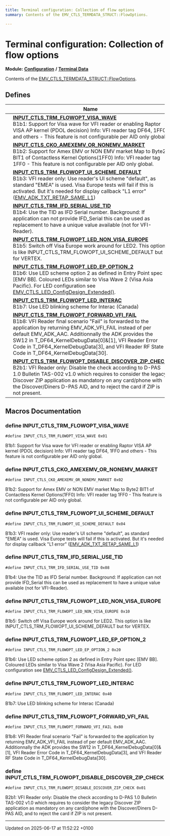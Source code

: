 ```yaml
---
title: Terminal configuration: Collection of flow options
summary: Contents of the EMV_CTLS_TERMDATA_STRUCT::FlowOptions. 

---
```


# Terminal configuration: Collection of flow options

**Module:** **[Configuration](group___a_d_k___c_o_n_f_i_g_u_r_a_t_i_o_n.md)** **/** **[Terminal Data](group___d_e_f___c_o_n_f___t_e_r_m.md)**

Contents of the [EMV_CTLS_TERMDATA_STRUCT::FlowOptions](struct_e_m_v___c_t_l_s___t_e_r_m_d_a_t_a___s_t_r_u_c_t.md#variable-flowoptions). 

## Defines

|                | Name           |
| -------------- | -------------- |
|  | **[INPUT_CTLS_TRM_FLOWOPT_VISA_WAVE](group___t_e_r_m___f_l_o_w___o_p_t_i_o_n_s.md#define-input-ctls-trm-flowopt-visa-wave)** <br>B1b1: Support for Visa wave    for VFI reader or enabling Raptor VISA AP kernel (PDOL decision)    Info: VFI reader tag DF64, 1FF0 and others - This feature is not configurable per AID only global.  |
|  | **[INPUT_CTLS_CKO_AMEXEMV_OR_NONEMV_MARKET](group___t_e_r_m___f_l_o_w___o_p_t_i_o_n_s.md#define-input-ctls-cko-amexemv-or-nonemv-market)** <br>B1b2: Support for Amex EMV or NON EMV market    Map to Byte2 BIT1 of Contactless Kernel Options(1FF0)    Info: VFI reader tag 1FF0 - This feature is not configurable per AID only global.  |
|  | **[INPUT_CTLS_TRM_FLOWOPT_UI_SCHEME_DEFAULT](group___t_e_r_m___f_l_o_w___o_p_t_i_o_n_s.md#define-input-ctls-trm-flowopt-ui-scheme-default)** <br>B1b3: VFI reader only: Use reader's UI scheme "default", as standard "EMEA" is used.    Visa Europe tests will fail if this is activated. But it's needed for display callback "L1 error" ([EMV_ADK_TXT_RETAP_SAME_L1]())  |
|  | **[INPUT_CTLS_TRM_IFD_SERIAL_USE_TID](group___t_e_r_m___f_l_o_w___o_p_t_i_o_n_s.md#define-input-ctls-trm-ifd-serial-use-tid)** <br>B1b4: Use the TID as IFD Serial number. Background: If application can not provide IFD_Serial this can be used as replacement to have a unique value available (not for VFI-Reader).  |
|  | **[INPUT_CTLS_TRM_FLOWOPT_LED_NON_VISA_EUROPE](group___t_e_r_m___f_l_o_w___o_p_t_i_o_n_s.md#define-input-ctls-trm-flowopt-led-non-visa-europe)** <br>B1b5: Switch off Visa Europe work around for LED2. This option is like INPUT_CTLS_TRM_FLOWOPT_UI_SCHEME_DEFAULT but for VERTEX.  |
|  | **[INPUT_CTLS_TRM_FLOWOPT_LED_EP_OPTION_2](group___t_e_r_m___f_l_o_w___o_p_t_i_o_n_s.md#define-input-ctls-trm-flowopt-led-ep-option-2)** <br>B1b6: Use LED scheme option 2 as defined in Entry Point spec [EMV BB]. Coloured LEDs similar to Visa Wave 2 (Visa Asia Pacific). For LED configuration see [EMV_CTLS_LED_ConfigDesign_Extended()]().  |
|  | **[INPUT_CTLS_TRM_FLOWOPT_LED_INTERAC](group___t_e_r_m___f_l_o_w___o_p_t_i_o_n_s.md#define-input-ctls-trm-flowopt-led-interac)** <br>B1b7: Use LED blinking scheme for Interac (Canada)  |
|  | **[INPUT_CTLS_TRM_FLOWOPT_FORWARD_VFI_FAIL](group___t_e_r_m___f_l_o_w___o_p_t_i_o_n_s.md#define-input-ctls-trm-flowopt-forward-vfi-fail)** <br>B1b8: VFI Reader final scenario "Fail" is forwarded to the application by returning EMV_ADK_VFI_FAIL instead of per default EMV_ADK_AAC. Additionnally the ADK provides the SW12 in T_DF64_KernelDebugData[0]&[1], VFI Reader Error Code in T_DF64_KernelDebugData[3], and VFI Reader RF State Code in T_DF64_KernelDebugData[30].  |
|  | **[INPUT_CTLS_TRM_FLOWOPT_DISABLE_DISCOVER_ZIP_CHECK](group___t_e_r_m___f_l_o_w___o_p_t_i_o_n_s.md#define-input-ctls-trm-flowopt-disable-discover-zip-check)** <br>B2b1: VFI Reader only: Disable the check according to D-PAS 1.0 Bulletin TAS-002 v1.0 which requires to consider the legacy Discover ZIP application as mandatory on any card/phone with the Discover/Diners D-PAS AID, and to reject the card if ZIP is not present.  |




## Macros Documentation

### define INPUT_CTLS_TRM_FLOWOPT_VISA_WAVE

```
#define INPUT_CTLS_TRM_FLOWOPT_VISA_WAVE 0x01
```

B1b1: Support for Visa wave    for VFI reader or enabling Raptor VISA AP kernel (PDOL decision)    Info: VFI reader tag DF64, 1FF0 and others - This feature is not configurable per AID only global. 

### define INPUT_CTLS_CKO_AMEXEMV_OR_NONEMV_MARKET

```
#define INPUT_CTLS_CKO_AMEXEMV_OR_NONEMV_MARKET 0x02
```

B1b2: Support for Amex EMV or NON EMV market    Map to Byte2 BIT1 of Contactless Kernel Options(1FF0)    Info: VFI reader tag 1FF0 - This feature is not configurable per AID only global. 

### define INPUT_CTLS_TRM_FLOWOPT_UI_SCHEME_DEFAULT

```
#define INPUT_CTLS_TRM_FLOWOPT_UI_SCHEME_DEFAULT 0x04
```

B1b3: VFI reader only: Use reader's UI scheme "default", as standard "EMEA" is used.    Visa Europe tests will fail if this is activated. But it's needed for display callback "L1 error" ([EMV_ADK_TXT_RETAP_SAME_L1]()) 

### define INPUT_CTLS_TRM_IFD_SERIAL_USE_TID

```
#define INPUT_CTLS_TRM_IFD_SERIAL_USE_TID 0x08
```

B1b4: Use the TID as IFD Serial number. Background: If application can not provide IFD_Serial this can be used as replacement to have a unique value available (not for VFI-Reader). 

### define INPUT_CTLS_TRM_FLOWOPT_LED_NON_VISA_EUROPE

```
#define INPUT_CTLS_TRM_FLOWOPT_LED_NON_VISA_EUROPE 0x10
```

B1b5: Switch off Visa Europe work around for LED2. This option is like INPUT_CTLS_TRM_FLOWOPT_UI_SCHEME_DEFAULT but for VERTEX. 

### define INPUT_CTLS_TRM_FLOWOPT_LED_EP_OPTION_2

```
#define INPUT_CTLS_TRM_FLOWOPT_LED_EP_OPTION_2 0x20
```

B1b6: Use LED scheme option 2 as defined in Entry Point spec [EMV BB]. Coloured LEDs similar to Visa Wave 2 (Visa Asia Pacific). For LED configuration see [EMV_CTLS_LED_ConfigDesign_Extended()](). 

### define INPUT_CTLS_TRM_FLOWOPT_LED_INTERAC

```
#define INPUT_CTLS_TRM_FLOWOPT_LED_INTERAC 0x40
```

B1b7: Use LED blinking scheme for Interac (Canada) 

### define INPUT_CTLS_TRM_FLOWOPT_FORWARD_VFI_FAIL

```
#define INPUT_CTLS_TRM_FLOWOPT_FORWARD_VFI_FAIL 0x80
```

B1b8: VFI Reader final scenario "Fail" is forwarded to the application by returning EMV_ADK_VFI_FAIL instead of per default EMV_ADK_AAC. Additionnally the ADK provides the SW12 in T_DF64_KernelDebugData[0]&[1], VFI Reader Error Code in T_DF64_KernelDebugData[3], and VFI Reader RF State Code in T_DF64_KernelDebugData[30]. 

### define INPUT_CTLS_TRM_FLOWOPT_DISABLE_DISCOVER_ZIP_CHECK

```
#define INPUT_CTLS_TRM_FLOWOPT_DISABLE_DISCOVER_ZIP_CHECK 0x01
```

B2b1: VFI Reader only: Disable the check according to D-PAS 1.0 Bulletin TAS-002 v1.0 which requires to consider the legacy Discover ZIP application as mandatory on any card/phone with the Discover/Diners D-PAS AID, and to reject the card if ZIP is not present. 



-------------------------------

Updated on 2025-06-17 at 11:52:22 +0100